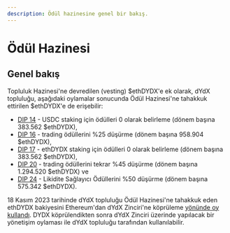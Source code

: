 ```yaml
---
description: Ödül hazinesine genel bir bakış.
---
```


# Ödül Hazinesi

## Genel bakış

Topluluk Hazinesi'ne devredilen (vesting) $ethDYDX'e ek olarak, dYdX topluluğu, aşağıdaki oylamalar sonucunda Ödül Hazinesi'ne tahakkuk ettirilen $ethDYDX'e de erişebilir:

* [DIP 14](https://dydx.community/dashboard/proposal/7) - USDC staking için ödülleri 0 olarak belirleme (dönem başına 383.562 $ethDYDX),
* [DIP 16](https://dydx.community/dashboard/proposal/8) - trading ödüllerini %25 düşürme (dönem başına 958.904 $ethDYDX),
* [DIP 17](https://dydx.community/dashboard/proposal/9) - ethDYDX staking için ödülleri 0 olarak belirleme (dönem başına 383.562 $ethDYDX),
* [DIP 20](https://dydx.community/dashboard/proposal/11) - trading ödüllerini tekrar %45 düşürme (dönem başına 1.294.520 $ethDYDX) ve
* [DIP 24](https://github.com/dydxfoundation/dip/blob/master/content/dips/DIP-24.md) - Likidite Sağlayıcı Ödüllerini %50 düşürme (dönem başına 575.342 $ethDYDX).

18 Kasım 2023 tarihinde dYdX topluluğu Ödül Hazinesi'ne tahakkuk eden ethDYDX bakiyesini Ethereum'dan dYdX Zinciri'ne köprüleme [yönünde oy kullandı](https://dydx.community/dashboard/proposal/16). DYDX köprülendikten sonra dYdX Zinciri üzerinde yapılacak bir yönetişim oylaması ile dYdX topluluğu tarafından kullanılabilir.

##

